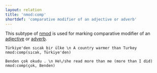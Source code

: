 ```yaml
---
layout: relation
title: 'nmod:comp'
shortdef: 'comparative modifier of an adjective or adverb'
---
```


This subtype of [nmod]() is used for marking comparative modifier of an [adjective](tr-pos/Adj) or [adverb](tr-pos/Adv).


~~~ sdparse
Türkiye'den sıcak bir ülke \n A country warmer than Turkey
nmod:comp(sıcak, Türkiye'den)
~~~

~~~ sdparse
Benden çok okudu . \n He\/she read more than me (more than I did)
nmod:comp(çok, Benden)
~~~
<!-- Interlanguage links updated Út zář 29 20:23:36 CEST 2020 -->

